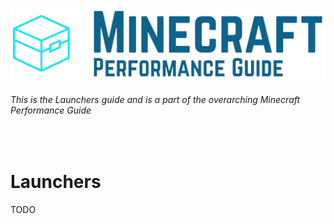 ![Minecraft Performance Guide Logo - Small][Logo Full]

###### This is the Launchers guide and is a part of the overarching Minecraft Performance Guide

<br>

Launchers
======

TODO

<br>

[Logo Small]: ../assets/Minecraft%20Performance%20Guide%20-%20Logo.png
[Logo Full]: ../assets/Minecraft%20Performance%20Guide%20-%20Full.png
